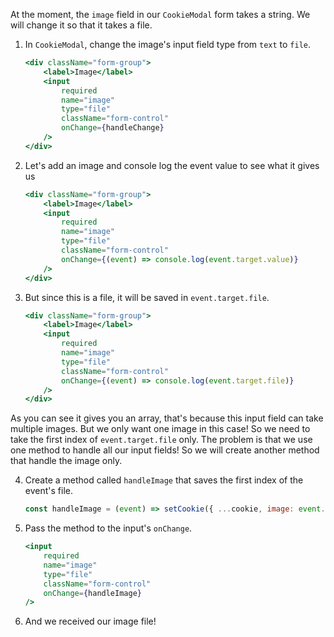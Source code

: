 At the moment, the `image` field in our `CookieModal` form takes a string. We will change it so that it takes a file.

1. In `CookieModal`, change the image's input field type from `text` to `file`.

    ```jsx
    <div className="form-group">
        <label>Image</label>
        <input
            required
            name="image"
            type="file"
            className="form-control"
            onChange={handleChange}
        />
    </div>
    ```

2. Let's add an image and console log the event value to see what it gives us

    ```jsx
    <div className="form-group">
        <label>Image</label>
        <input
            required
            name="image"
            type="file"
            className="form-control"
            onChange={(event) => console.log(event.target.value)}
        />
    </div>
    ```

3. But since this is a file, it will be saved in `event.target.file`.

    ```jsx
    <div className="form-group">
        <label>Image</label>
        <input
            required
            name="image"
            type="file"
            className="form-control"
            onChange={(event) => console.log(event.target.file)}
        />
    </div>
    ```


As you can see it gives you an array, that's because this input field can take multiple images. But we only want one image in this case! So we need to take the first index of `event.target.file` only. The problem is that we use one method to handle all our input fields! So we will create another method that handle the image only. 


4. Create a method called `handleImage` that saves the first index of the event's file.

    ```javascript
    const handleImage = (event) => setCookie({ ...cookie, image: event.target.files[0] });
    ```

5. Pass the method to the input's `onChange`.

    ```jsx
    <input
        required
        name="image"
        type="file"
        className="form-control"
        onChange={handleImage}
    />
    ```

6. And we received our image file!